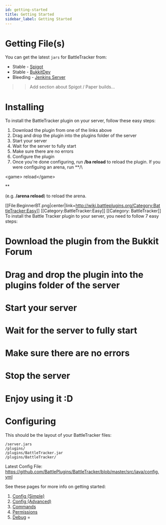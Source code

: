 ```yaml
---
id: getting-started
title: Getting Started
sidebar_label: Getting Started
---
```


# Getting File(s)

You can get the latest `jars` for BattleTracker from:

- Stable - [Spigot](https://spigotmc.org)
- Stable - [BukkitDev](https://dev.bukkit.org)
- Bleeding - [Jenkins Server](https://ci.battleplugins.org)

> > Add section about Spigot / Paper builds...

# Installing

To install the BattleTracker plugin on your server, follow these easy steps:

1. Download the plugin from one of the links above
2. Drag and drop the plugin into the plugins folder of the server
3. Start your server
4. Wait for the server to fully start
5. Make sure there are no errors
6. Configure the plugin
7. Once you're done configuring, run **/ba reload** to reload the plugin. If you were configuing an arena, run **/\

  <game\> reload</game\>

  **

  (e.g. **/arena reload**) to reload the arena.

  [[File:BeginnerBT.png|center|link=<http://wiki.battleplugins.org/Category:BattleTracker:Easy>]] [[Category:BattleTracker:Easy]] [[Category: BattleTracker]] To install the Battle Tracker plugin to your server, you need to follow 7 easy steps:

  # Download the plugin from the Bukkit Forum

  # Drag and drop the plugin into the plugins folder of the server

  # Start your server

  # Wait for the server to fully start

  # Make sure there are no errors

  # Stop the server

  # Enjoy using it :D

# Configuring

This should be the layout of your BattleTracker files:

```
/server.jars
/plugins/
/plugins/BattleTracker.jar
/plugins/BattleTracker/
```

Latest Config File: <https://github.com/BattlePlugins/BattleTracker/blob/master/src/java/config.yml>

See these pages for more info on getting started:

1. [Config (Simple)](bt/config/config-simple.md)
2. [Config (Advanced)](bt/config/config-advanced.md)
3. [Commands](bt/config/commands.md)
4. [Permissions](bt/config/permissions.md)
5. [Debug](bt/config/debug.md) =
